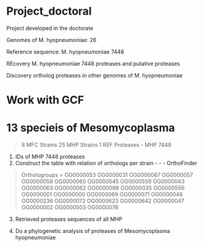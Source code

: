 # Project_doctoral
Project developed in the doctorate

Genomes of M. hyopneumoniae: 26

Reference sequence: M. hyopneumoniae 7448

REcovery M. hyopneumoniae 7448 proteases and putative proteases

Discovery ortholog proteases in other genomes of M. hyopneumoniae

# Work with GCF
# 13 specieis of Mesomycoplasma

> 8 MFC Strains
> 25 MHP Strains
> 1 REF Proteases - MHP 7448

1. IDs of MHP 7448 proteases
2. Construct the table with relation of orthologs per strain - - - OrthoFinder
> Orthologroups > 
OG0000053
OG0000031
OG0000067
OG0000057
OG0000058
OG0000060
OG0000545
OG0000559
OG0000043
OG0000063
OG0000062
OG0000068
OG0000035
OG0000556
OG0000001
OG0000000
OG0000069
OG0000071
OG0000048
OG0000236
OG0000072
OG0000623
OG0000642
OG0000047
OG0000002
OG0000503
OG0000076


3. Retrieved proteases sequences of all MHP

4. Do a phylogenetic analysis of proteases of Mesomycoplasma hyopneumoniae
